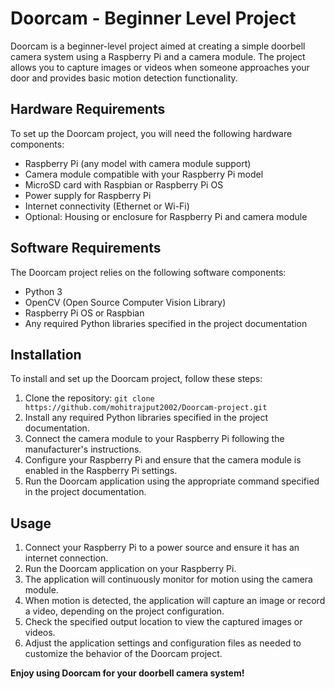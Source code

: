 # Doorcam - Beginner Level Project
Doorcam is a beginner-level project aimed at creating a simple doorbell camera system using a Raspberry Pi and a camera module. The project allows you to capture images or videos when someone approaches your door and provides basic motion detection functionality.

## Hardware Requirements
To set up the Doorcam project, you will need the following hardware components:

- Raspberry Pi (any model with camera module support)
- Camera module compatible with your Raspberry Pi model
- MicroSD card with Raspbian or Raspberry Pi OS
- Power supply for Raspberry Pi
- Internet connectivity (Ethernet or Wi-Fi)
- Optional: Housing or enclosure for Raspberry Pi and camera module

## Software Requirements
The Doorcam project relies on the following software components:

- Python 3
- OpenCV (Open Source Computer Vision Library)
- Raspberry Pi OS or Raspbian
- Any required Python libraries specified in the project documentation

## Installation
To install and set up the Doorcam project, follow these steps:

1. Clone the repository:
``` git clone https://github.com/mohitrajput2002/Doorcam-project.git ```
2. Install any required Python libraries specified in the project documentation.
3. Connect the camera module to your Raspberry Pi following the manufacturer's instructions.
4. Configure your Raspberry Pi and ensure that the camera module is enabled in the Raspberry Pi settings.
5. Run the Doorcam application using the appropriate command specified in the project documentation.

## Usage
1. Connect your Raspberry Pi to a power source and ensure it has an internet connection.
2. Run the Doorcam application on your Raspberry Pi.
3. The application will continuously monitor for motion using the camera module.
4. When motion is detected, the application will capture an image or record a video, depending on the project configuration.
5. Check the specified output location to view the captured images or videos.
6. Adjust the application settings and configuration files as needed to customize the behavior of the Doorcam project.

**Enjoy using Doorcam for your doorbell camera system!**
